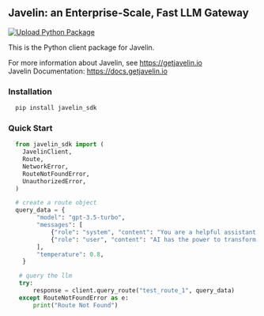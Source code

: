 ## Javelin: an Enterprise-Scale, Fast LLM Gateway 
[![Upload Python Package](https://github.com/getjavelin/javelin-python/actions/workflows/python-publish.yml/badge.svg?branch=main)](https://github.com/getjavelin/javelin-python/actions/workflows/python-publish.yml)

This is the Python client package for Javelin. 

For more information about Javelin, see https://getjavelin.io  
Javelin Documentation: https://docs.getjavelin.io

### Installation
```python
  pip install javelin_sdk  
```

### Quick Start
```python
  from javelin_sdk import (
    JavelinClient,
    Route,
    NetworkError,
    RouteNotFoundError,
    UnauthorizedError,
  )

  # create a route object
  query_data = {
        "model": "gpt-3.5-turbo",
        "messages": [
            {"role": "system", "content": "You are a helpful assistant that translates English to French."},
            {"role": "user", "content": "AI has the power to transform humanity and make the world a better place"},
        ],
        "temperature": 0.8,
    }

   # query the llm
   try:
       response = client.query_route("test_route_1", query_data)
   except RouteNotFoundError as e:
       print("Route Not Found")
```
